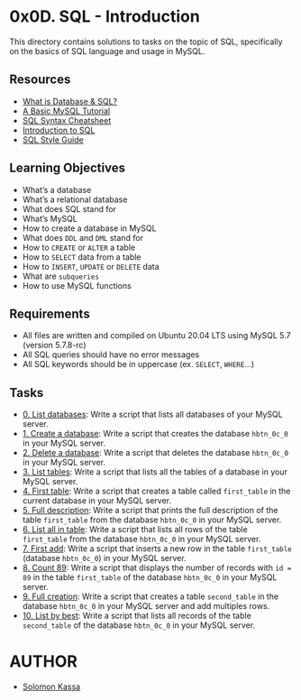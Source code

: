 # 0x0D. SQL - Introduction

This directory contains solutions to tasks on the topic of SQL, specifically on the basics of SQL language and usage in MySQL.

## Resources
* [What is Database & SQL?](https://www.youtube.com/watch?v=FR4QIeZaPeM)
* [A Basic MySQL Tutorial](https://www.digitalocean.com/community/tutorials/a-basic-mysql-tutorial)
* [SQL Syntax Cheatsheet](https://www.sqltutorial.org/sql-cheat-sheet/)
* [Introduction to SQL](https://www.w3schools.com/sql/sql_intro.asp)
* [SQL Style Guide](https://www.sqlstyle.guide/)

## Learning Objectives
* What’s a database
* What’s a relational database
* What does SQL stand for
* What’s MySQL
* How to create a database in MySQL
* What does `DDL` and `DML` stand for
* How to `CREATE` or `ALTER` a table
* How to `SELECT` data from a table
* How to `INSERT`, `UPDATE` or `DELETE` data
* What are `subqueries`
* How to use MySQL functions

## Requirements
* All files are written and compiled on Ubuntu 20.04 LTS using MySQL 5.7 (version 5.7.8-rc)
* All SQL queries should have no error messages
* All SQL keywords should be in uppercase (ex. `SELECT`, `WHERE`...)

## Tasks
* [0. List databases](./0-list_databases.sql): Write a script that lists all databases of your MySQL server.
* [1. Create a database](./1-create_database_if_missing.sql): Write a script that creates the database `hbtn_0c_0` in your MySQL server.
* [2. Delete a database](./2-remove_database.sql): Write a script that deletes the database `hbtn_0c_0` in your MySQL server.
* [3. List tables](./3-list_tables.sql): Write a script that lists all the tables of a database in your MySQL server.
* [4. First table](./4-first_table.sql): Write a script that creates a table called `first_table` in the current database in your MySQL server.
* [5. Full description](./5-full_table.sql): Write a script that prints the full description of the table `first_table` from the database `hbtn_0c_0` in your MySQL server.
* [6. List all in table](./6-list_values.sql): Write a script that lists all rows of the table `first_table` from the database `hbtn_0c_0` in your MySQL server.
* [7. First add](./7-insert_value.sql): Write a script that inserts a new row in the table `first_table` (database `hbtn_0c_0`) in your MySQL server.
* [8. Count 89](./8-count_89.sql): Write a script that displays the number of records with `id = 89` in the table `first_table` of the database `hbtn_0c_0` in your MySQL server.
* [9. Full creation](./9-full_creation.sql): Write a script that creates a table `second_table` in the database `hbtn_0c_0` in your MySQL server and add multiples rows.
* [10. List by best](./10-top_score.sql): Write a script that lists all records of the table `second_table` of the database `hbtn_0c_0` in your MySQL server.

# AUTHOR 
- [Solomon Kassa](https://github.com/somonkassa/)
